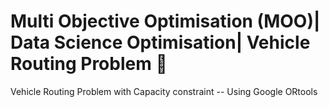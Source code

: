 # Multi Objective Optimisation (MOO)| Data Science Optimisation| Vehicle Routing Problem 🚚

Vehicle Routing Problem with Capacity constraint -- Using Google ORtools
